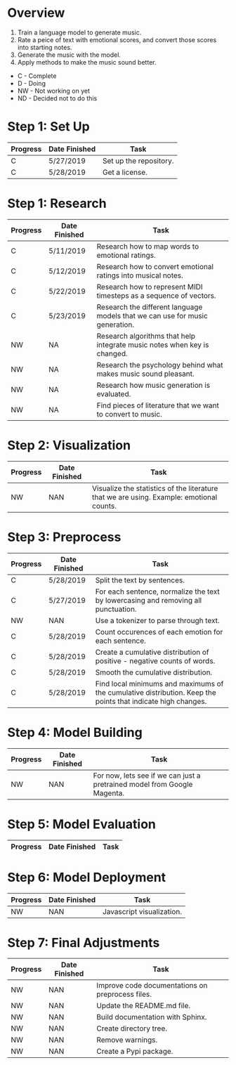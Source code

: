 # Overview

1. Train a language model to generate music.
2. Rate a peice of text with emotional scores, and convert those scores into starting notes.
3. Generate the music with the model.
4. Apply methods to make the music sound better.


* C - Complete
* D - Doing
* NW - Not working on yet
* ND - Decided not to do this



# Step 1: Set Up

| Progress | Date Finished | Task                  
|----------|---------------|-----
|C         | 5/27/2019     | Set up the repository.
|C         | 5/28/2019     | Get a license.





# Step 1: Research 

| Progress | Date Finished | Task                  
|----------|---------------|-----
|C         | 5/11/2019     | Research how to map words to emotional ratings.
|C         | 5/12/2019     | Research how to convert emotional ratings into musical notes.
|C         | 5/22/2019     | Research how to represent MIDI timesteps as a sequence of vectors.
|C         | 5/23/2019     | Research the different language models that we can use for music generation.
|NW         | NA     | Research algorithms that help integrate music notes when key is changed.
|NW         | NA     | Research the psychology behind what makes music sound pleasant.
|NW         | NA     | Research how music generation is evaluated.
|NW         | NA     | Find pieces of literature that we want to convert to music.

# Step 2: Visualization

| Progress | Date Finished | Task                  
|----------|---------------|-----
| NW | NAN| Visualize the statistics of the literature that we are using. Example: emotional counts.


# Step 3: Preprocess

| Progress | Date Finished | Task                  
|----------|---------------|-----
|C         | 5/28/2019     | Split the text by sentences.
|C         | 5/27/2019     | For each sentence, normalize the text by lowercasing and removing all punctuation. 
|NW         | NAN     | Use a tokenizer to parse through text.
|C         | 5/28/2019     | Count occurences of each emotion for each sentence.
|C         | 5/28/2019     | Create a cumulative distribution of positive - negative counts of words.
|C         | 5/28/2019     | Smooth the cumulative distribution.
|C         | 5/28/2019     | Find local minimums and maximums of the cumulative distribution. Keep the points that indicate high changes.


# Step 4: Model Building

| Progress | Date Finished | Task                  
|----------|---------------|-----
|NW         | NAN     | For now, lets see if we can just a pretrained model from Google Magenta.



# Step 5: Model Evaluation

| Progress | Date Finished | Task                  
|----------|---------------|-----


# Step 6: Model Deployment

| Progress | Date Finished | Task                  
|----------|---------------|-----
| NW        | NAN     | Javascript visualization.


# Step 7: Final Adjustments 

| Progress | Date Finished | Task  
|----------|---------------|-----
| NW        | NAN     | Improve code documentations on preprocess files.
| NW        | NAN     | Update the README.md file.
| NW        | NAN     | Build documentation with Sphinx.
| NW        | NAN     | Create directory tree.
| NW        | NAN     | Remove warnings.
| NW        | NAN     | Create a Pypi package.
